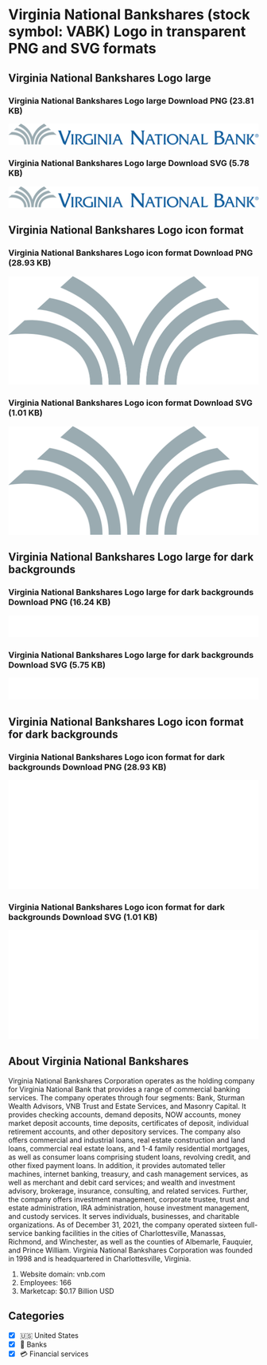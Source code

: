 # Virginia National Bankshares (stock symbol: VABK) Logo in transparent PNG and SVG formats

## Virginia National Bankshares Logo large

### Virginia National Bankshares Logo large Download PNG (23.81 KB)

![Virginia National Bankshares Logo large Download PNG (23.81 KB)](/img/orig/VABK_BIG-ea9ce26d.png)

### Virginia National Bankshares Logo large Download SVG (5.78 KB)

![Virginia National Bankshares Logo large Download SVG (5.78 KB)](/img/orig/VABK_BIG-8e40908f.svg)

## Virginia National Bankshares Logo icon format

### Virginia National Bankshares Logo icon format Download PNG (28.93 KB)

![Virginia National Bankshares Logo icon format Download PNG (28.93 KB)](/img/orig/VABK-d822b5eb.png)

### Virginia National Bankshares Logo icon format Download SVG (1.01 KB)

![Virginia National Bankshares Logo icon format Download SVG (1.01 KB)](/img/orig/VABK-08df0d18.svg)

## Virginia National Bankshares Logo large for dark backgrounds

### Virginia National Bankshares Logo large for dark backgrounds Download PNG (16.24 KB)

![Virginia National Bankshares Logo large for dark backgrounds Download PNG (16.24 KB)](/img/orig/VABK_BIG.D-0f2d46c5.png)

### Virginia National Bankshares Logo large for dark backgrounds Download SVG (5.75 KB)

![Virginia National Bankshares Logo large for dark backgrounds Download SVG (5.75 KB)](/img/orig/VABK_BIG.D-dfdd91c7.svg)

## Virginia National Bankshares Logo icon format for dark backgrounds

### Virginia National Bankshares Logo icon format for dark backgrounds Download PNG (28.93 KB)

![Virginia National Bankshares Logo icon format for dark backgrounds Download PNG (28.93 KB)](/img/orig/VABK.D-4be36ad1.png)

### Virginia National Bankshares Logo icon format for dark backgrounds Download SVG (1.01 KB)

![Virginia National Bankshares Logo icon format for dark backgrounds Download SVG (1.01 KB)](/img/orig/VABK.D-14a5581f.svg)

## About Virginia National Bankshares

Virginia National Bankshares Corporation operates as the holding company for Virginia National Bank that provides a range of commercial banking services. The company operates through four segments: Bank, Sturman Wealth Advisors, VNB Trust and Estate Services, and Masonry Capital. It provides checking accounts, demand deposits, NOW accounts, money market deposit accounts, time deposits, certificates of deposit, individual retirement accounts, and other depository services. The company also offers commercial and industrial loans, real estate construction and land loans, commercial real estate loans, and 1-4 family residential mortgages, as well as consumer loans comprising student loans, revolving credit, and other fixed payment loans. In addition, it provides automated teller machines, internet banking, treasury, and cash management services, as well as merchant and debit card services; and wealth and investment advisory, brokerage, insurance, consulting, and related services. Further, the company offers investment management, corporate trustee, trust and estate administration, IRA administration, house investment management, and custody services. It serves individuals, businesses, and charitable organizations. As of December 31, 2021, the company operated sixteen full-service banking facilities in the cities of Charlottesville, Manassas, Richmond, and Winchester, as well as the counties of Albemarle, Fauquier, and Prince William. Virginia National Bankshares Corporation was founded in 1998 and is headquartered in Charlottesville, Virginia.

1. Website domain: vnb.com
2. Employees: 166
3. Marketcap: $0.17 Billion USD


## Categories
- [x] 🇺🇸 United States
- [x] 🏦 Banks
- [x] 💳 Financial services
